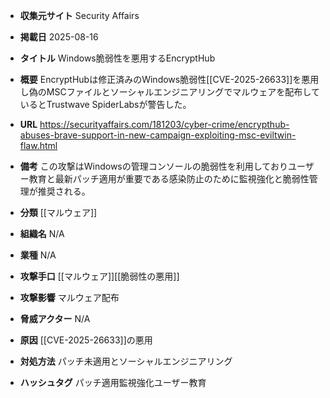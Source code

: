 - **収集元サイト**
Security Affairs

- **掲載日**
2025-08-16

- **タイトル**
Windows脆弱性を悪用するEncryptHub

- **概要**
EncryptHubは修正済みのWindows脆弱性[[CVE-2025-26633]]を悪用し偽のMSCファイルとソーシャルエンジニアリングでマルウェアを配布しているとTrustwave SpiderLabsが警告した。

- **URL**
https://securityaffairs.com/181203/cyber-crime/encrypthub-abuses-brave-support-in-new-campaign-exploiting-msc-eviltwin-flaw.html

- **備考**
この攻撃はWindowsの管理コンソールの脆弱性を利用しておりユーザー教育と最新パッチ適用が重要である感染防止のために監視強化と脆弱性管理が推奨される。

- **分類**
[[マルウェア]]

- **組織名**
N/A

- **業種**
N/A

- **攻撃手口**
[[マルウェア]][[脆弱性の悪用]]

- **攻撃影響**
マルウェア配布

- **脅威アクター**
N/A

- **原因**
[[CVE-2025-26633]]の悪用

- **対処方法**
パッチ未適用とソーシャルエンジニアリング

- **ハッシュタグ**
パッチ適用監視強化ユーザー教育
